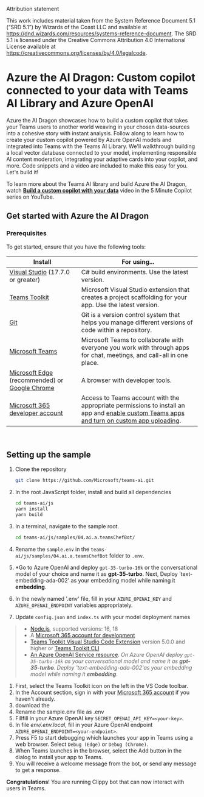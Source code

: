 Attribution statement

  This work includes material taken from the System Reference Document 5.1 (“SRD 5.1”) by Wizards of 
  the Coast LLC and available at https://dnd.wizards.com/resources/systems-reference-document. The 
  SRD 5.1 is licensed under the Creative Commons Attribution 4.0 International License available at
  https://creativecommons.org/licenses/by/4.0/legalcode.

# Azure the AI Dragon: Custom copilot connected to your data with Teams AI Library and Azure OpenAI

Azure the AI Dragon showcases how to build a custom copilot that takes your Teams users to another world weaving in your chosen data-sources into a cohesive story with instant analysis. Follow along to learn how to create your custom copilot powered by Azure OpenAI models and integrated into Teams with the Teams AI Library. We'll walkthrough building a local vector database connected to your model, implementing responsible AI content moderation, integrating your adaptive cards into your copilot, and more. Code snippets and a video are included to make this easy for you. Let's build it!

To learn more about the Teams AI library and build Azure the AI Dragon, watch **[Build a custom copilot with your data]()** video in the 5 Minute Copilot series on YouTube.

## Get started with Azure the AI Dragon

### Prerequisites

To get started, ensure that you have the following tools:

| Install                                                                                                                                                | For using...                                                                                                                                                                                                                                                        |
| ------------------------------------------------------------------------------------------------------------------------------------------------------ | ------------------------------------------------------------------------------------------------------------------------------------------------------------------------------------------------------------------------------------------------------------------- |
| [Visual Studio](https://visualstudio.microsoft.com/downloads/) (17.7.0 or greater)                                                                     | C# build environments. Use the latest version.                                                                                                                                                                                                                      |
| [Teams Toolkit](https://learn.microsoft.com/en-us/microsoftteams/platform/toolkit/toolkit-v4/teams-toolkit-fundamentals-vs?pivots=visual-studio-v17-7) | Microsoft Visual Studio extension that creates a project scaffolding for your app. Use the latest version.                                                                                                                                                          |
| [Git](https://git-scm.com/downloads)                                                                                                                   | Git is a version control system that helps you manage different versions of code within a repository.                                                                                                                                                               |
| [Microsoft Teams](https://www.microsoft.com/microsoft-teams/download-app)                                                                              | Microsoft Teams to collaborate with everyone you work with through apps for chat, meetings, and call-all in one place.                                                                                                                                              |
| [Microsoft&nbsp;Edge](https://www.microsoft.com/edge) (recommended) or [Google Chrome](https://www.google.com/chrome/)                                 | A browser with developer tools.                                                                                                                                                                                                                                     |
| [Microsoft 365 developer account](/microsoftteams/platform/concepts/build-and-test/prepare-your-o365-tenant)                                           | Access to Teams account with the appropriate permissions to install an app and [enable custom Teams apps and turn on custom app uploading](../../../concepts/build-and-test/prepare-your-o365-tenant.md#enable-custom-teams-apps-and-turn-on-custom-app-uploading). |

<br/>

## Setting up the sample

1. Clone the repository

    ```bash
    git clone https://github.com/Microsoft/teams-ai.git
    ```

2. In the root JavaScript folder, install and build all dependencies

    ```bash
    cd teams-ai/js
    yarn install
    yarn build
    ```

3. In a terminal, navigate to the sample root.

    ```bash
    cd teams-ai/js/samples/04.ai.a.teamsChefBot/
    ```
4. Rename the `sample.env` in the `teams-ai/js/samples/04.ai.a.teamsChefBot` folder to `.env`.

5. *Go to Azure OpenAI and deploy `gpt-35-turbo-16k` or the conversational model of your choice and name it as **gpt-35-turbo**. Next, Deploy 'text-embedding-ada-002' as your embedding model while naming it **embedding**.

6. In the newly named '.env' file, fill in your `AZURE_OPENAI_KEY` and `AZURE_OPENAI_ENDPOINT` variables appropriately.

9. Update `config.json` and `index.ts` with your model deployment names



>
> - [Node.js](https://nodejs.org/), supported versions: 16, 18
> - A [Microsoft 365 account for development](https://docs.microsoft.com/microsoftteams/platform/toolkit/accounts)
> - [Teams Toolkit Visual Studio Code Extension](https://aka.ms/teams-toolkit) version 5.0.0 and higher or [Teams Toolkit CLI](https://aka.ms/teamsfx-cli)
> - [An Azure OpenAI Service resource](https://learn.microsoft.com/en-us/azure/ai-services/openai/how-to/create-resource?pivots=web-portal#deploy-a-model).
> *On Azure OpenAI deploy `gpt-35-turbo-16k` as your conversational model and name it as **gpt-35-turbo**. Deploy 'text-embedding-ada-002'as your embedding model while naming it **embedding**.*


1. First, select the Teams Toolkit icon on the left in the VS Code toolbar.
1. In the Account section, sign in with your [Microsoft 365 account](https://docs.microsoft.com/microsoftteams/platform/toolkit/accounts) if you haven't already.
1. download the 
1. Rename the sample.env file as .env
1. Fillfill in your Azure OpenAI key `SECRET_OPENAI_API_KEY=<your-key>`.
1. In file *env/.env.local*, fill in your Azure OpenAI endpoint `AZURE_OPENAI_ENDPOINT=<your-endpoint>`.
1. Press F5 to start debugging which launches your app in Teams using a web browser. Select `Debug (Edge)` or `Debug (Chrome)`.
1. When Teams launches in the browser, select the Add button in the dialog to install your app to Teams.
1. You will receive a welcome message from the bot, or send any message to get a response.

**Congratulations**! You are running Clippy bot that can now interact with users in Teams.

